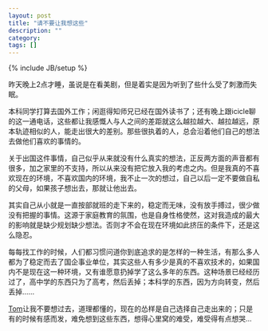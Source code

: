 ```yaml
---
layout: post
title: "请不要让我想这些"
description: ""
category: 
tags: []
---
```

{% include JB/setup %}


昨天晚上2点才睡，虽说是在看美剧，但是着实是因为听到了些什么受了刺激而失眠。


本科同学打算去国外工作；闲逛得知师兄已经在国外读书了；还有晚上跟icicle聊的这一通电话，这些都让我感慨人与人之间的差距就这么越拉越大、越拉越远，原本轨迹相似的人，能走出很大的差别。那些很执着的人，总会沿着他们自己的想法去做他们喜欢的事情的。


关于出国这件事情，自己似乎从来就没有什么真实的想法，正反两方面的声音都有很多，加之家里的不支持，所以从来没有把它放入我的考虑之内。但是我真的不喜欢现在的环境，不喜欢国内的环境，我不止一次的想过，自己以后一定不要做自私的父母，如果孩子想出去，那就让他出去。


其实自己从小就是一直按部就班的走下来的，稳定而无味，没有放手搏过，很少做没有把握的事情。这源于家庭教育的氛围，也是自身性格使然，这对我造成的最大的影响就是缺少规划缺少想法。否则才不会在现在环境如此挤压的条件下，还是这么隐忍。


每每找工作的时候，人们都习惯问道你到底追求的是怎样的一种生活，有那么多人都为了稳定而去了国企事业单位，其实这些人有多少是真的不喜欢技术的，如果国内不是现在这一种环境，又有谁愿意扔掉学了这么多年的东西。这种场景已经经历过了，高中学的东西只为了高考，然后丢掉；本科学的东西，因为方向转变，然后丢掉……


[Tom](http://tomsawyer.me/)让我不要想过去，道理都懂的，现在的怂样是自己选择自己走出来的；只是有的时候有感而发，难免想到这些东西，想得心里窝的难受，难受得有点想哭...
